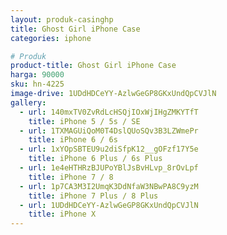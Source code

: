 ```yaml
---
layout: produk-casinghp
title: Ghost Girl iPhone Case
categories: iphone

# Produk
product-title: Ghost Girl iPhone Case
harga: 90000
sku: hn-4225
image-drive: 1UDdHDCeYY-AzlwGeGP8GKxUndQpCVJlN
gallery:
  - url: 140mxTV0ZvRdLcHSQjIOxWjIHgZMKYTfT
    title: iPhone 5 / 5s / SE
  - url: 1TXMAGUiQoM0T4DslQUoSQv3B3LZWmePr
    title: iPhone 6 / 6s
  - url: 1xYOpSBTEU9u2diSfpK12__gOFzf17Y5e
    title: iPhone 6 Plus / 6s Plus
  - url: 1e4eHTHRzBJUPoYBlJsBvHLvp_8rOvLpf
    title: iPhone 7 / 8
  - url: 1p7CA3M3I2UmqK3DdNfaW3NBwPA8C9yzM
    title: iPhone 7 Plus / 8 Plus
  - url: 1UDdHDCeYY-AzlwGeGP8GKxUndQpCVJlN
    title: iPhone X
---
```

